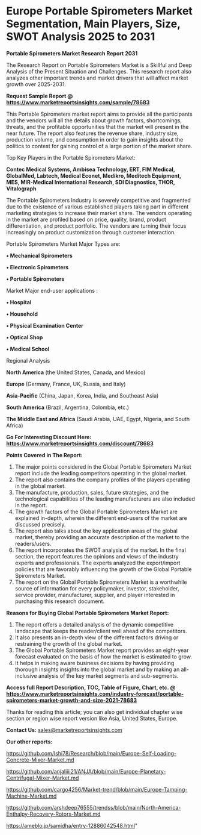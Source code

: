 # Europe Portable Spirometers Market Segmentation, Main Players, Size, SWOT Analysis 2025 to 2031

<strong>Portable Spirometers Market Research Report 2031</strong>

The Research Report on Portable Spirometers Market is a Skillful and Deep Analysis of the Present Situation and Challenges. This research report also analyzes other important trends and market drivers that will affect market growth over 2025-2031.

<strong>Request Sample Report @ <a href=https://www.marketreportsinsights.com/sample/78683>https://www.marketreportsinsights.com/sample/78683</a></strong>

This Portable Spirometers market report aims to provide all the participants and the vendors will all the details about growth factors, shortcomings, threats, and the profitable opportunities that the market will present in the near future. The report also features the revenue share, industry size, production volume, and consumption in order to gain insights about the politics to contest for gaining control of a large portion of the market share.

Top Key Players in the Portable Spirometers Market:

<strong>Contec Medical Systems, Ambisea Technology, ERT, FIM Medical, GlobalMed, Labtech, Medical Econet, Medikro, Meditech Equipment, MES, MIR-Medical International Research, SDI Diagnostics, THOR, Vitalograph</strong>

The Portable Spirometers Industry is severely competitive and fragmented due to the existence of various established players taking part in different marketing strategies to increase their market share. The vendors operating in the market are profiled based on price, quality, brand, product differentiation, and product portfolio. The vendors are turning their focus increasingly on product customization through customer interaction.

Portable Spirometers Market Major Types are:

<strong>• Mechanical Spirometers

• Electronic Spirometers

• Portable Spirometers</strong>

Market Major end-user applications :

<strong>• Hospital

• Household

• Physical Examination Center

• Optical Shop

• Medical School</strong>

Regional Analysis

</u><strong><b>North America</b></strong> (the United States, Canada, and Mexico)

<strong><b>Europe </b></strong>(Germany, France, UK, Russia, and Italy)

<strong><b>Asia-Pacific</b></strong> (China, Japan, Korea, India, and Southeast Asia)

<strong><b>South America</b></strong> (Brazil, Argentina, Colombia, etc.)

<strong><b>The Middle East and Africa</b></strong> (Saudi Arabia, UAE, Egypt, Nigeria, and South Africa)

<strong>Go For Interesting Discount Here: <a href=https://www.marketreportsinsights.com/discount/78683>https://www.marketreportsinsights.com/discount/78683</a></strong>

<strong>Points Covered in The Report:</strong>
<ol>
  <li>The major points considered in the Global Portable Spirometers Market report include the leading competitors operating in the global market.</li>
  <li>The report also contains the company profiles of the players operating in the global market.</li>
  <li>The manufacture, production, sales, future strategies, and the technological capabilities of the leading manufacturers are also included in the report.</li>
  <li>The growth factors of the Global Portable Spirometers Market are explained in-depth, wherein the different end-users of the market are discussed precisely.</li>
  <li>The report also talks about the key application areas of the global market, thereby providing an accurate description of the market to the readers/users.</li>
  <li>The report incorporates the SWOT analysis of the market. In the final section, the report features the opinions and views of the industry experts and professionals. The experts analyzed the export/import policies that are favorably influencing the growth of the Global Portable Spirometers Market.</li>
  <li>The report on the Global Portable Spirometers Market is a worthwhile source of information for every policymaker, investor, stakeholder, service provider, manufacturer, supplier, and player interested in purchasing this research document.</li>
</ol>
<strong>Reasons for Buying Global Portable Spirometers Market Report:</strong>

<ol>
  <li>The report offers a detailed analysis of the dynamic competitive landscape that keeps the reader/client well ahead of the competitors.</li>
  <li>It also presents an in-depth view of the different factors driving or restraining the growth of the global market.</li>
  <li>The Global Portable Spirometers Market report provides an eight-year forecast evaluated on the basis of how the market is estimated to grow.</li>
  <li>It helps in making aware business decisions by having providing thorough insights insights into the global market and by making an all-inclusive analysis of the key market segments and sub-segments.</li>
</ol>
<strong>Access full Report Description, TOC, Table of Figure, Chart, etc. @ <a href=https://www.marketreportsinsights.com/industry-forecast/portable-spirometers-market-growth-and-size-2021-78683>https://www.marketreportsinsights.com/industry-forecast/portable-spirometers-market-growth-and-size-2021-78683</a></strong>


Thanks for reading this article; you can also get individual chapter wise section or region wise report version like Asia, United States, Europe.

<strong>Contact Us:</strong>
sales@marketreportsinsights.com

<strong>Our other reports:</strong>

<a href=https://github.com/Ishi78/Research/blob/main/Europe-Self-Loading-Concrete-Mixer-Market.md>https://github.com/Ishi78/Research/blob/main/Europe-Self-Loading-Concrete-Mixer-Market.md</a>

<a href=https://github.com/anjaliiii21/ANJA/blob/main/Europe-Planetary-Centrifugal-Mixer-Market.md>https://github.com/anjaliiii21/ANJA/blob/main/Europe-Planetary-Centrifugal-Mixer-Market.md</a>

<a href=https://github.com/cargo4256/Market-trend/blob/main/Europe-Tamping-Machine-Market.md>https://github.com/cargo4256/Market-trend/blob/main/Europe-Tamping-Machine-Market.md</a>

<a href=https://github.com/arshdeep76555/trendss/blob/main/North-America-Enthalpy-Recovery-Rotors-Market.md>https://github.com/arshdeep76555/trendss/blob/main/North-America-Enthalpy-Recovery-Rotors-Market.md</a>

<a href=https://ameblo.jp/samidha/entry-12886042548.html>https://ameblo.jp/samidha/entry-12886042548.html</a>"
